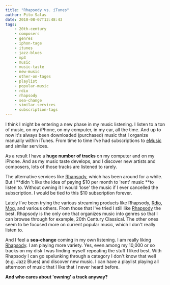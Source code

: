 ```yaml
---
title: "Rhapsody vs. iTunes"
author: Pito Salas
date: 2010-08-07T12:48:43
tags:
    - 20th-century
    - composers
    - genres
    - iphon-tage
    - itunes
    - jazz-blues
    - mp3
    - music
    - music-taste
    - new-music
    - other-on-tages
    - playlist
    - popular-music
    - rdio
    - rhapsody
    - sea-change
    - similar-services
    - subscription-tags
---
```




I think I might be entering a new phase in my music listening. I listen to a
ton of music, on my iPhone, on my computer, in my car, all the time. And up to
now it's always been downloaded (purchased) music that I organize manually
within iTunes. From time to time I've had subscriptions to
[eMusic](<http://www.emusic.com/>) and similar services.

As a result I have a **huge number of tracks** on my computer and on my
iPhone. And as my music taste develops, and I discover new artists and
composers, lots of those tracks are listened to rarely.

The alternative services like
[Rhapsody](<http://www.rhapsody.com/welcome.html>), which has been around for
a while. But I **didn 't like the idea of paying $10 per month to 'rent' music
**to listen to. Without owning it I would 'lose' the music if I ever cancelled
the subscription. I would be tied to this $10 subscription forever.

Lately I've been trying the various streaming products like Rhapsody,
[Rdio](<http://www.rdio.com/>), [Mog](<http://>), and various others. From
those that I've tried I still like
[Rhapsody](<http://www.rhapsody.com/welcome.html>) the best. Rhapsody is the
only one that organizes music into genres so that I can browse through for
example, 20th Century Classical. The other ones seem to be focused more on
current popular music, which I don't really listen to.

And I feel a **sea-change** coming in my own listening. I am really liking
[Rhapsody](<http://www.rhapsody.com/welcome.html>). I am playing more variety.
Yes, even among my 10,000 or so tracks on my disk I was finding myself
repeating the stuff I liked best. With Rhapsody I can go spelunking through a
category I don't know that well (e.g. Jazz Blues) and discover new music. I
can have a playlist playing all afternoon of music that I like that I never
heard before.

**And who cares about 'owning' a track anyway?**


